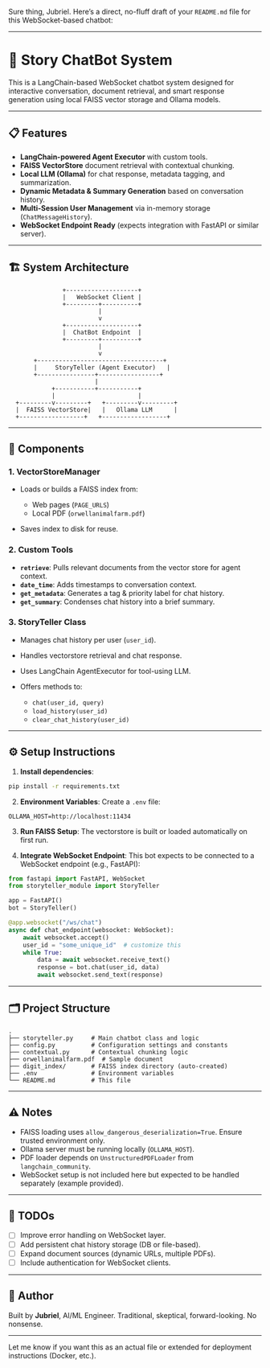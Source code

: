 Sure thing, Jubriel. Here’s a direct, no-fluff draft of your `README.md` file for this WebSocket-based chatbot:

---

# 🧠 Story ChatBot System

This is a LangChain-based WebSocket chatbot system designed for interactive conversation, document retrieval, and smart response generation using local FAISS vector storage and Ollama models.

---

## 📋 Features

* **LangChain-powered Agent Executor** with custom tools.
* **FAISS VectorStore** document retrieval with contextual chunking.
* **Local LLM (Ollama)** for chat response, metadata tagging, and summarization.
* **Dynamic Metadata & Summary Generation** based on conversation history.
* **Multi-Session User Management** via in-memory storage (`ChatMessageHistory`).
* **WebSocket Endpoint Ready** (expects integration with FastAPI or similar server).

---

## 🏗️ System Architecture

```
               +--------------------+
               |   WebSocket Client |
               +---------+----------+
                         |
                         v
               +--------------------+
               |  ChatBot Endpoint  |
               +---------+----------+
                         |
                         v
       +-----------------------------------+
       |     StoryTeller (Agent Executor)   |
       +----------------+-----------------+
                        |
            +-----------+-----------+
            |                       |
  +---------v---------+   +---------v---------+
  |  FAISS VectorStore|   |   Ollama LLM      |
  +------------------+   +------------------+
```

---

## 🧩 Components

### 1. **VectorStoreManager**

* Loads or builds a FAISS index from:

  * Web pages (`PAGE_URLS`)
  * Local PDF (`orwellanimalfarm.pdf`)
* Saves index to disk for reuse.

### 2. **Custom Tools**

* **`retrieve`**: Pulls relevant documents from the vector store for agent context.
* **`date_time`**: Adds timestamps to conversation context.
* **`get_metadata`**: Generates a tag & priority label for chat history.
* **`get_summary`**: Condenses chat history into a brief summary.

### 3. **StoryTeller Class**

* Manages chat history per user (`user_id`).
* Handles vectorstore retrieval and chat response.
* Uses LangChain AgentExecutor for tool-using LLM.
* Offers methods to:

  * `chat(user_id, query)`
  * `load_history(user_id)`
  * `clear_chat_history(user_id)`

---

## ⚙️ Setup Instructions

1. **Install dependencies**:

```bash
pip install -r requirements.txt
```

2. **Environment Variables**:
   Create a `.env` file:

```env
OLLAMA_HOST=http://localhost:11434
```

3. **Run FAISS Setup**:
   The vectorstore is built or loaded automatically on first run.

4. **Integrate WebSocket Endpoint**:
   This bot expects to be connected to a WebSocket endpoint (e.g., FastAPI):

```python
from fastapi import FastAPI, WebSocket
from storyteller_module import StoryTeller

app = FastAPI()
bot = StoryTeller()

@app.websocket("/ws/chat")
async def chat_endpoint(websocket: WebSocket):
    await websocket.accept()
    user_id = "some_unique_id"  # customize this
    while True:
        data = await websocket.receive_text()
        response = bot.chat(user_id, data)
        await websocket.send_text(response)
```

---

## 🗂️ Project Structure

```
.
├── storyteller.py     # Main chatbot class and logic
├── config.py          # Configuration settings and constants
├── contextual.py      # Contextual chunking logic
├── orwellanimalfarm.pdf  # Sample document
├── digit_index/       # FAISS index directory (auto-created)
├── .env               # Environment variables
└── README.md          # This file
```

---

## ⚠️ Notes

* FAISS loading uses `allow_dangerous_deserialization=True`. Ensure trusted environment only.
* Ollama server must be running locally (`OLLAMA_HOST`).
* PDF loader depends on `UnstructuredPDFLoader` from `langchain_community`.
* WebSocket setup is not included here but expected to be handled separately (example provided).

---

## 📌 TODOs

* [ ] Improve error handling on WebSocket layer.
* [ ] Add persistent chat history storage (DB or file-based).
* [ ] Expand document sources (dynamic URLs, multiple PDFs).
* [ ] Include authentication for WebSocket clients.

---

## 👤 Author

Built by **Jubriel**, AI/ML Engineer.
Traditional, skeptical, forward-looking. No nonsense.

---

Let me know if you want this as an actual file or extended for deployment instructions (Docker, etc.).
